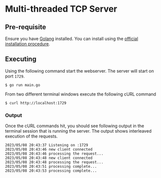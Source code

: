 Multi-threaded TCP Server
===

## Pre-requisite

Ensure you have [Golang](https://go.dev/) installed. You can
install using the [official installation procedure](https://go.dev/learn/).

## Executing

Using the following command start the webserver. The server will start on port `1729`.

```
$ go run main.go
```

From two different terminal windows execute the following cURL command

```
$ curl http://localhost:1729
```

### Output

Once the cURL commands hit, you should see following output in the terminal session
that is running the server. The output shows interleaved execution of the requests.

```
2023/05/08 20:43:37 Listening on :1729
2023/05/08 20:43:46 new client connected
2023/05/08 20:43:46 processing the request...
2023/05/08 20:43:48 new client connected
2023/05/08 20:43:48 processing the request...
2023/05/08 20:43:51 processing complete...
2023/05/08 20:43:53 processing complete...
```

